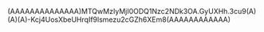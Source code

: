 (AAAAAAAAAAAAAA)MTQwMzIyMjI0ODQ1Nzc2NDk3OA.GyUXHh.3cu9(A)(A)(A)-Kcj4UosXbeUHrqIf9lsmezu2cGZh6XEm8(AAAAAAAAAAAA)
